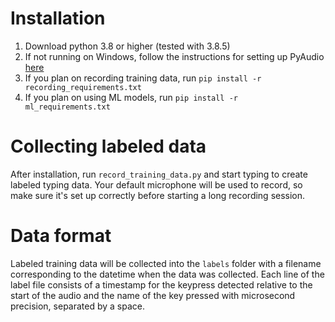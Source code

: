 # Installation
1. Download python 3.8 or higher (tested with 3.8.5)
2. If not running on Windows, follow the instructions for setting up PyAudio [here](https://pypi.org/project/PyAudio/)
3. If you plan on recording training data, run `pip install -r recording_requirements.txt`
4. If you plan on using ML models, run `pip install -r ml_requirements.txt`

# Collecting labeled data
After installation, run `record_training_data.py` and start typing to create labeled typing data.
Your default microphone will be used to record, so make sure it's set up correctly before starting a long recording session.

# Data format
Labeled training data will be collected into the `labels` folder with a filename corresponding to the datetime when the data was collected.
Each line of the label file consists of a timestamp for the keypress detected relative to the start of the audio and the name of the key pressed with microsecond precision, separated by a space.
